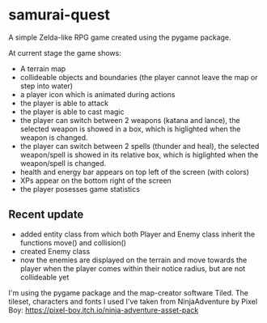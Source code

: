 # samurai-quest
A simple Zelda-like RPG game created using the pygame package.

At current stage the game shows:
- A terrain map
- collideable objects and boundaries (the player cannot leave the map or step into water)
- a player icon which is animated during actions
- the player is able to attack
- the player is able to cast magic
- the player can switch between 2 weapons (katana and lance), the selected weapon is showed in a box, which is higlighted when the weapon is changed.
- the player can switch between 2 spells (thunder and heal), the selected weapon/spell is showed in its relative box, which is higlighted when the weapon/spell is changed.
- health and energy bar appears on top left of the screen (with colors)
- XPs appear on the bottom right of the screen
- the player posesses game statistics

## Recent update
- added entity class from which both Player and Enemy class inherit the functions move() and collision()
- created Enemy class
- now the enemies are displayed on the terrain and move towards the player when the player comes within their notice radius, but are not collideable yet

I'm using the pygame package and the map-creator software Tiled. The tileset, characters and fonts I used I've taken from NinjaAdventure by Pixel Boy: https://pixel-boy.itch.io/ninja-adventure-asset-pack